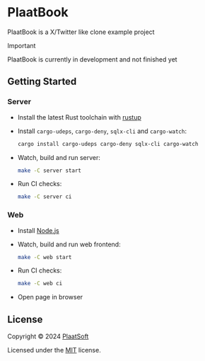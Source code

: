 # PlaatBook

PlaatBook is a X/Twitter like clone example project

> [!IMPORTANT]
> PlaatBook is currently in development and not finished yet

## Getting Started

### Server

-   Install the latest Rust toolchain with [rustup](https://rustup.rs/)
-   Install `cargo-udeps`, `cargo-deny`, `sqlx-cli` and `cargo-watch`:

    ```sh
    cargo install cargo-udeps cargo-deny sqlx-cli cargo-watch
    ```

-   Watch, build and run server:

    ```sh
    make -C server start
    ```

-   Run CI checks:

    ```sh
    make -C server ci
    ```

### Web

-   Install [Node.js](https://nodejs.org/en/download)
-   Watch, build and run web frontend:

    ```sh
    make -C web start
    ```

-   Run CI checks:

    ```sh
    make -C web ci
    ```

-   Open page in browser

## License

Copyright © 2024 [PlaatSoft](https://www.plaatsoft.nl/)

Licensed under the [MIT](LICENSE) license.
